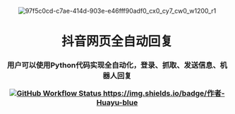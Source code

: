 <p align="center">
  <img src="https://github.com/user-attachments/assets/7e57eace-af77-47fd-ba7e-594221e05e1e" alt="97f5c0cd-c7ae-414d-903e-e46fff90adf0_cx0_cy7_cw0_w1200_r1">
</p>

<h1 align="center">抖音网页全自动回复</h1>

<h3 align="center">用户可以使用Python代码实现全自动化，登录、抓取、发送信息、机器人回复

<p align="center">
  <a href="https://github.com/Luckymingxuan">
    <img src="https://img.shields.io/github/workflow/status/r-spacex/SpaceX-API/Test?style=flat-square" alt="GitHub Workflow Status">
    https://img.shields.io/badge/作者-Huayu-blue
</p>
